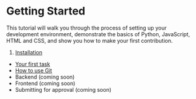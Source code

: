 # Getting Started

This tutorial will walk you through the process of setting up your development environment, demonstrate the basics of Python, JavaScript, HTML and CSS, and show you how to make your first contribution.

1. [Installation](/getting-started/installation.md)
* [Your first task](/getting-started/your-first-task.md)
* [How to use Git](/getting-started/how-to-use-git.md)
* Backend (coming soon)
* Frontend (coming soon)
* Submitting for approval (coming soon)



